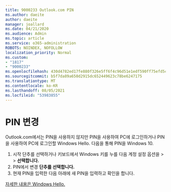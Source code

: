 ```yaml
---
title: 9000233 Outlook.com PIN
ms.author: daeite
author: daeite
manager: joallard
ms.date: 04/21/2020
ms.audience: Admin
ms.topic: article
ms.service: o365-administration
ROBOTS: NOINDEX, NOFOLLOW
localization_priority: Normal
ms.custom:
- "1817"
- "9000233"
ms.openlocfilehash: 430d4782ed17fe880f326e5ff6f4c96d51e1edf590ff75efd5ce59fe4ee1c379
ms.sourcegitcommit: b5f7da89a650d2915dc652449623c78be6247175
ms.translationtype: MT
ms.contentlocale: ko-KR
ms.lasthandoff: 08/05/2021
ms.locfileid: "53983855"
---
```

# <a name="change-your-pin"></a>PIN 변경

Outlook.com에서는 PIN을 사용하지 않지만 PIN을 사용하여 PC에 로그인하거나 PIN을 사용하여 PC에 로그인할 Windows Hello. 다음을 통해 PIN을 Windows 10.

1. 시작 단추를 선택하거나 키보드에서 Windows 키를 누를 다음 계정 설정 옵션을  >    >  **선택합니다.**
2. PIN에서  변경 **단추를 선택합니다.**
3. 현재 PIN을 입력한 다음 아래에 새 PIN을 입력하고 확인을 합니다.

[자세한 내용은 Windows Hello.](https://support.microsoft.com/help/17215/)